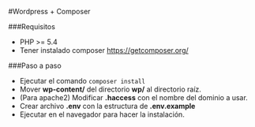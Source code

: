#Wordpress + Composer

###Requisitos
* PHP >= 5.4
* Tener instalado composer https://getcomposer.org/

###Paso a paso

* Ejecutar el comando `composer install`
* Mover **wp-content/** del directorio **wp/** al directorio raíz.
* (Para apache2) Modificar **.haccess** con el nombre del dominio a usar.
* Crear archivo **.env** con la estructura de **.env.example**
* Ejecutar en el navegador para hacer la instalación.